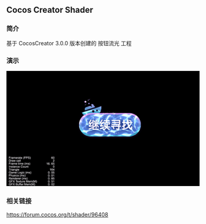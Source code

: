 ## Cocos Creator Shader

### 简介
基于 CocosCreator 3.0.0 版本创建的 按钮流光 工程

### 演示
![image](../../gif/202202/2022022431.gif)

### 相关链接
https://forum.cocos.org/t/shader/96408